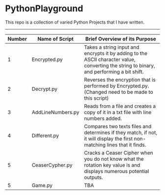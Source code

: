 # PythonPlayground

This repo is a collection of varied Python Projects that I have written.

******

Number|Name of Script| Brief Overview of its Purpose
------|------------------|------------------------------
   1  |Encrypted.py      | Takes a string input and encrypts it by adding to the ASCII character value, converting the string to binary, and performing a bit shift.
   2  |Decrypt.py        | Reverses the encryption that is performed by Encrypted.py. (Changed need to be made to this script)
   3  |AddLineNumbers.py | Reads from a file and creates a copy of it in a txt file with line numbers added.
   4  |Different.py      | Compares two texts files and determines if they match, if not, it will display the first non-matching lines that it finds.
   5  |CeaserCypher.py   | Cracks a Ceaser Cipher when you do not know what the rotation key value is and displays numerous potential outputs.
   5  |Game.py           | TBA

